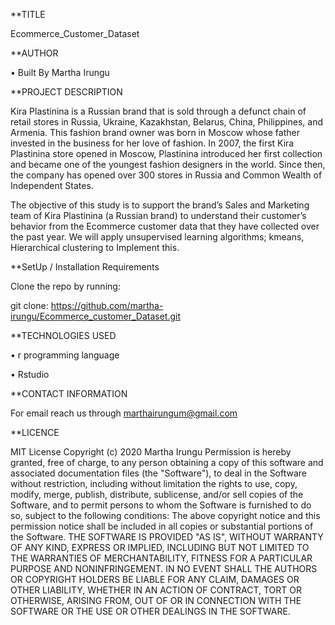 **TITLE

Ecommerce_Customer_Dataset

**AUTHOR

•	Built By Martha Irungu

**PROJECT DESCRIPTION


Kira Plastinina is a Russian brand that is sold through a defunct chain of retail stores in Russia, Ukraine, Kazakhstan, Belarus, China, Philippines, and Armenia. This fashion brand owner was born in Moscow whose father invested in the business for her love of fashion. In 2007, the first Kira Plastinina store opened in Moscow, Plastinina introduced her first collection and became one of the youngest fashion designers in the world. Since then, the company has opened over 300 stores in Russia and Common Wealth of Independent States. 


The objective of this study is to support the brand’s Sales and Marketing team of Kira Plastinina (a Russian brand) to understand their customer’s behavior from the Ecommerce customer data that they have collected over the past year. We will apply unsupervised learning algorithms; kmeans, Hierarchical clustering to 
Implement this.

**SetUp / Installation Requirements

Clone the repo by running:

git clone: https://github.com/martha-irungu/Ecommerce_customer_Dataset.git 


**TECHNOLOGIES USED

•	r programming language

•	Rstudio


**CONTACT INFORMATION

For email reach us through marthairungum@gmail.com


**LICENCE

MIT License
Copyright (c) 2020 Martha Irungu
Permission is hereby granted, free of charge, to any person obtaining a copy of this software and associated documentation files (the "Software"), to deal in the Software without restriction, including without limitation the rights to use, copy, modify, merge, publish, distribute, sublicense, and/or sell copies of the Software, and to permit persons to whom the Software is furnished to do so, subject to the following conditions:
The above copyright notice and this permission notice shall be included in all copies or substantial portions of the Software.
THE SOFTWARE IS PROVIDED "AS IS", WITHOUT WARRANTY OF ANY KIND, EXPRESS OR IMPLIED, INCLUDING BUT NOT LIMITED TO THE WARRANTIES OF MERCHANTABILITY, FITNESS FOR A PARTICULAR PURPOSE AND NONINFRINGEMENT. IN NO EVENT SHALL THE AUTHORS OR COPYRIGHT HOLDERS BE LIABLE FOR ANY CLAIM, DAMAGES OR OTHER LIABILITY, WHETHER IN AN ACTION OF CONTRACT, TORT OR OTHERWISE, ARISING FROM, OUT OF OR IN CONNECTION WITH THE SOFTWARE OR THE USE OR OTHER DEALINGS IN THE SOFTWARE.
